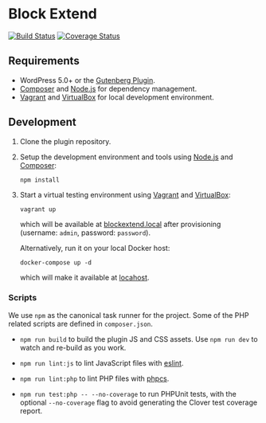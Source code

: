 # Block Extend

[![Build Status](https://travis-ci.com/xwp/block-extend.svg?branch=master)](https://travis-ci.com/xwp/block-extend)
[![Coverage Status](https://coveralls.io/repos/github/xwp/block-extend/badge.svg?branch=master)](https://coveralls.io/github/xwp/block-extend?branch=master)


## Requirements

- WordPress 5.0+ or the [Gutenberg Plugin](https://wordpress.org/plugins/gutenberg/).
- [Composer](https://getcomposer.org) and [Node.js](https://nodejs.org) for dependency management.
- [Vagrant](https://www.vagrantup.com) and [VirtualBox](https://www.virtualbox.org) for local development environment.


## Development

1. Clone the plugin repository.

2. Setup the development environment and tools using [Node.js](https://nodejs.org) and [Composer](https://getcomposer.org):

	   npm install

3. Start a virtual testing environment using [Vagrant](https://www.vagrantup.com/) and [VirtualBox](https://www.virtualbox.org/):

	   vagrant up

	which will be available at [blockextend.local](http://blockextend.local) after provisioning (username: `admin`, password: `password`).

	Alternatively, run it on your local Docker host:

	   docker-compose up -d

	which will make it available at [locahost](http://locahost).


### Scripts

We use `npm` as the canonical task runner for the project. Some of the PHP related scripts are defined in `composer.json`.

- `npm run build` to build the plugin JS and CSS assets. Use `npm run dev` to watch and re-build as you work.

- `npm run lint:js` to lint JavaScript files with [eslint]().

- `npm run lint:php` to lint PHP files with [phpcs]().

- `npm run test:php -- --no-coverage` to run PHPUnit tests, with the optional `--no-coverage` flag to avoid generating the Clover test coverage report.
